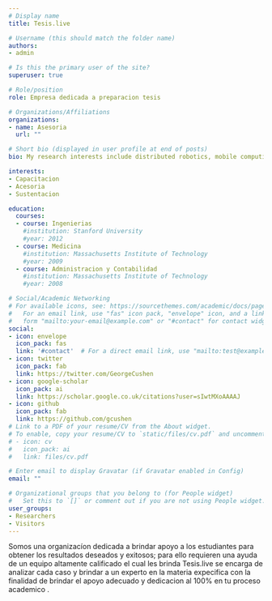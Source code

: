 ```yaml
---
# Display name
title: Tesis.live

# Username (this should match the folder name)
authors:
- admin

# Is this the primary user of the site?
superuser: true

# Role/position
role: Empresa dedicada a preparacion tesis

# Organizations/Affiliations
organizations:
- name: Asesoria
  url: ""

# Short bio (displayed in user profile at end of posts)
bio: My research interests include distributed robotics, mobile computing and programmable matter.

interests:
- Capacitacion
- Acesoria 
- Sustentacion

education:
  courses:
  - course: Ingenierias
    #institution: Stanford University
    #year: 2012
  - course: Medicina
    #institution: Massachusetts Institute of Technology
    #year: 2009
  - course: Administracion y Contabilidad
    #institution: Massachusetts Institute of Technology
    #year: 2008

# Social/Academic Networking
# For available icons, see: https://sourcethemes.com/academic/docs/page-builder/#icons
#   For an email link, use "fas" icon pack, "envelope" icon, and a link in the
#   form "mailto:your-email@example.com" or "#contact" for contact widget.
social:
- icon: envelope
  icon_pack: fas
  link: '#contact'  # For a direct email link, use "mailto:test@example.org".
- icon: twitter
  icon_pack: fab
  link: https://twitter.com/GeorgeCushen
- icon: google-scholar
  icon_pack: ai
  link: https://scholar.google.co.uk/citations?user=sIwtMXoAAAAJ
- icon: github
  icon_pack: fab
  link: https://github.com/gcushen
# Link to a PDF of your resume/CV from the About widget.
# To enable, copy your resume/CV to `static/files/cv.pdf` and uncomment the lines below.
# - icon: cv
#   icon_pack: ai
#   link: files/cv.pdf

# Enter email to display Gravatar (if Gravatar enabled in Config)
email: ""

# Organizational groups that you belong to (for People widget)
#   Set this to `[]` or comment out if you are not using People widget.
user_groups:
- Researchers
- Visitors
---
```


Somos una organizacíon dedicada a brindar apoyo a los estudiantes para obtener los resultados deseados y exitosos; para ello requieren una ayuda de un equipo altamente calificado el cual les brinda Tesis.live  se encarga de analizar cada caso y brindar a un experto en la materia expecifica con la finalidad de brindar el apoyo adecuado y dedicacion al 100% en tu proceso academico .





